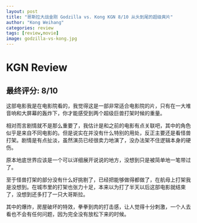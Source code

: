 ```yaml
---
layout: post
title: "哥斯拉大战金刚 Godzilla vs. Kong KGN 8/10 从头到尾的超级爽片"
author: "Kong Weihang"
categories: review
tags: [review,movie]
image: godzilla-vs-kong.jpg
---
```


# KGN Review

## 最终评分: 8/10

这部电影我是在电影院看的，我觉得这是一部非常适合电影院的片，只有在一大堆音响和大屏幕的轰炸下，你才能感受到两个超级巨兽打架时候的重量。

相对而言剧情就不是那么重要了，我估计是和之前的电影有点关联吧，其中的角色似乎是来自不同电影的。但是说实在并没有什么特别的用处，反正主要还是看怪兽打架。剧情是有点扯淡，虽然演员已经很卖力地演了，没办法架不住逻辑本身的硬伤。

原本地底世界应该是一个可以详细展开说说的地方，没想到只是被简单地一笔带过了。

至于怪兽打架的部分没有什么好挑剔了，已经把能够做得都做了，在航母上打架我是没想到。在城市里的打架也张力十足，本来以为打了半天以后这部电影就结束了，没想到还多打了一只大哥斯拉。

其中的爆炸，房屋破坏的特效，拳拳到肉的打击感，让人觉得十分刺激，一个人去看也不会有任何问题，因为完全没有放松下来的时候。
